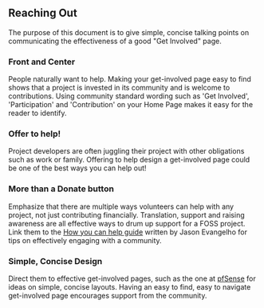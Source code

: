 ## Reaching Out

The purpose of this document is to give simple, concise talking points on communicating the effectiveness of a good "Get Involved" page.

### Front and Center
People naturally want to help. Making your get-involved page easy to find shows that a project is invested in its community and is welcome to contributions. Using community standard wording such as 'Get Involved', 'Participation' and 'Contribution' on your Home Page makes it easy for the reader to identify.  

### Offer to help!
Project developers are often juggling their project with other obligations such as work or family. Offering to help design a get-involved page could be one of the best ways you can help out!

### More than a Donate button
Emphasize that there are multiple ways volunteers can help with any project, not just contributing financially.  Translation, support and raising awareness are all effective ways to drum up support for a FOSS project. Link them to the [How you can help guide](https://github.com/killyourfm/contribute-foss#identifying-how-you-can-help) written by Jason Evangelho for tips on effectively engaging with a community.  

### Simple, Concise Design
Direct them to effective get-involved pages, such as the one at [pfSense](https://www.pfsense.org/get-involved/) for ideas on simple, concise layouts. Having an easy to find, easy to navigate get-involved page encourages support from the community.
